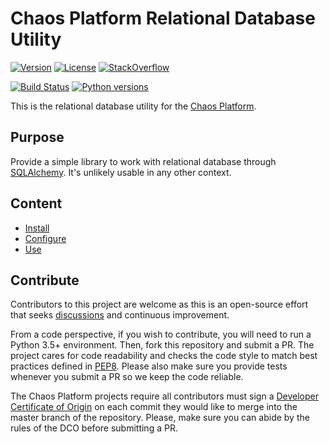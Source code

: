 # Chaos Platform Relational Database Utility

[![Version](https://img.shields.io/pypi/v/chaosplatform-relational-storage.svg)](https://img.shields.io/pypi/v/chaosplatform-relational-storage.svg)
[![License](https://img.shields.io/pypi/l/chaosplatform-relational-storage.svg)](https://img.shields.io/pypi/l/chaosplatform-relational-storage.svg)
[![StackOverflow](https://img.shields.io/badge/StackOverflow-ChaosPlatform-blue.svg)](https://stackoverflow.com/questions/tagged/chaosplatform+or+chaostoolkit)

[![Build Status](https://travis-ci.org/chaostoolkit/chaosplatform-relational-storage.svg?branch=master)](https://travis-ci.org/chaostoolkit/chaosplatform-relational-storage)
[![Python versions](https://img.shields.io/pypi/pyversions/chaosplatform-relational-storage.svg)](https://www.python.org/)

This is the relational database utility for the [Chaos Platform][chaosplatform].

[chaosplatform]: https://chaosplatform.org/

## Purpose

Provide a simple library to work with relational database through
[SQLAlchemy][sa]. It's unlikely usable in any other context.

[sa]: https://www.sqlalchemy.org/

## Content

* [Install][]
* [Configure][]
* [Use][]

[install]: ./docs/install.md
[configure]: ./docs/settings.md
[use]: ./docs/use.md

## Contribute

Contributors to this project are welcome as this is an open-source effort that
seeks [discussions][join] and continuous improvement.

[join]: https://join.chaostoolkit.org/

From a code perspective, if you wish to contribute, you will need to run a 
Python 3.5+ environment. Then, fork this repository and submit a PR. The
project cares for code readability and checks the code style to match best
practices defined in [PEP8][pep8]. Please also make sure you provide tests
whenever you submit a PR so we keep the code reliable.

[pep8]: https://pycodestyle.readthedocs.io/en/latest/

The Chaos Platform projects require all contributors must sign a
[Developer Certificate of Origin][dco] on each commit they would like to merge
into the master branch of the repository. Please, make sure you can abide by
the rules of the DCO before submitting a PR.

[dco]: https://github.com/probot/dco#how-it-works